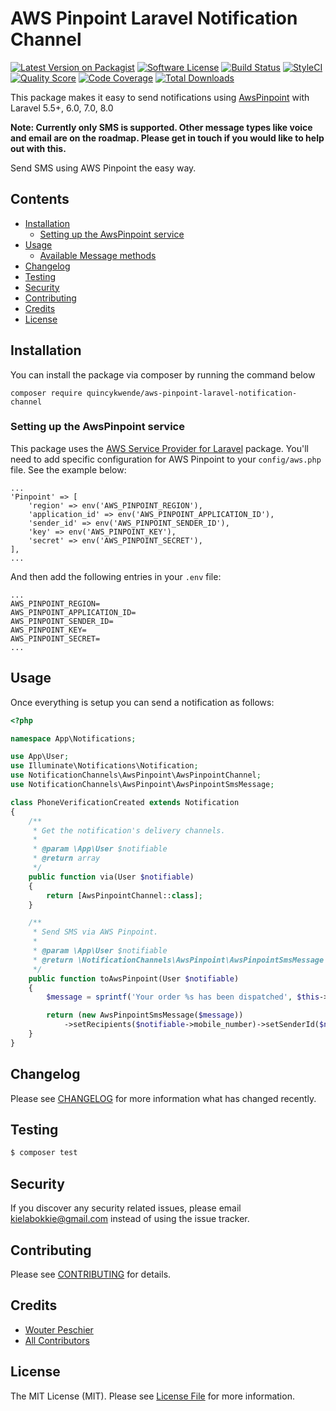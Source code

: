 # AWS Pinpoint Laravel Notification Channel

[![Latest Version on Packagist](https://img.shields.io/packagist/v/kielabokkie/aws-pinpoint-laravel-notification-channel.svg?style=flat-square)](https://packagist.org/packages/kielabokkie/aws-pinpoint-laravel-notification-channel)
[![Software License](https://img.shields.io/badge/license-MIT-brightgreen.svg?style=flat-square)](LICENSE.md)
[![Build Status](https://img.shields.io/travis/kielabokkie/aws-pinpoint-laravel-notification-channel/master.svg?style=flat-square)](https://travis-ci.org/kielabokkie/aws-pinpoint-laravel-notification-channel)
[![StyleCI](https://styleci.io/repos/209686103/shield)](https://styleci.io/repos/209686103)
[![Quality Score](https://img.shields.io/scrutinizer/g/kielabokkie/aws-pinpoint-laravel-notification-channel.svg?style=flat-square)](https://scrutinizer-ci.com/g/kielabokkie/aws-pinpoint-laravel-notification-channel)
[![Code Coverage](https://img.shields.io/scrutinizer/coverage/g/kielabokkie/aws-pinpoint-laravel-notification-channel/master.svg?style=flat-square)](https://scrutinizer-ci.com/g/kielabokkie/aws-pinpoint-laravel-notification-channel/?branch=master)
[![Total Downloads](https://img.shields.io/packagist/dt/kielabokkie/aws-pinpoint-laravel-notification-channel.svg?style=flat-square)](https://packagist.org/packages/kielabokkie/aws-pinpoint-laravel-notification-channel)

This package makes it easy to send notifications using [AwsPinpoint](https://aws.amazon.com/pinpoint/) with Laravel 5.5+, 6.0, 7.0, 8.0

**Note: Currently only SMS is supported. Other message types like voice and email are on the roadmap. Please get in touch if you would like to help out with this.**

Send SMS using AWS Pinpoint the easy way.


## Contents

- [Installation](#installation)
	- [Setting up the AwsPinpoint service](#setting-up-the-AwsPinpoint-service)
- [Usage](#usage)
	- [Available Message methods](#available-message-methods)
- [Changelog](#changelog)
- [Testing](#testing)
- [Security](#security)
- [Contributing](#contributing)
- [Credits](#credits)
- [License](#license)


## Installation

You can install the package via composer by running the command below

```
composer require quincykwende/aws-pinpoint-laravel-notification-channel
```

### Setting up the AwsPinpoint service

This package uses the [AWS Service Provider for Laravel](https://github.com/aws/aws-sdk-php-laravel) package. You'll need to add specific configuration for AWS Pinpoint to your `config/aws.php` file. See the example below:

```
...
'Pinpoint' => [
    'region' => env('AWS_PINPOINT_REGION'),
    'application_id' => env('AWS_PINPOINT_APPLICATION_ID'),
    'sender_id' => env('AWS_PINPOINT_SENDER_ID'),
    'key' => env('AWS_PINPOINT_KEY'),
    'secret' => env('AWS_PINPOINT_SECRET'),
],
...
```

And then add the following entries in your `.env` file:

```
...
AWS_PINPOINT_REGION=
AWS_PINPOINT_APPLICATION_ID=
AWS_PINPOINT_SENDER_ID=
AWS_PINPOINT_KEY=
AWS_PINPOINT_SECRET=
...
```

## Usage

Once everything is setup you can send a notification as follows:

```php
<?php

namespace App\Notifications;

use App\User;
use Illuminate\Notifications\Notification;
use NotificationChannels\AwsPinpoint\AwsPinpointChannel;
use NotificationChannels\AwsPinpoint\AwsPinpointSmsMessage;

class PhoneVerificationCreated extends Notification
{
    /**
     * Get the notification's delivery channels.
     *
     * @param \App\User $notifiable
     * @return array
     */
    public function via(User $notifiable)
    {
        return [AwsPinpointChannel::class];
    }

    /**
     * Send SMS via AWS Pinpoint.
     *
     * @param \App\User $notifiable
     * @return \NotificationChannels\AwsPinpoint\AwsPinpointSmsMessage
     */
    public function toAwsPinpoint(User $notifiable)
    {
        $message = sprintf('Your order %s has been dispatched', $this->orderId);

        return (new AwsPinpointSmsMessage($message))
            ->setRecipients($notifiable->mobile_number)->setSenderId($notifiable->senderId);
    }
}
```

## Changelog

Please see [CHANGELOG](CHANGELOG.md) for more information what has changed recently.

## Testing

``` bash
$ composer test
```

## Security

If you discover any security related issues, please email kielabokkie@gmail.com instead of using the issue tracker.

## Contributing

Please see [CONTRIBUTING](CONTRIBUTING.md) for details.

## Credits

- [Wouter Peschier](https://github.com/kielabokkie)
- [All Contributors](../../contributors)

## License

The MIT License (MIT). Please see [License File](LICENSE.md) for more information.
